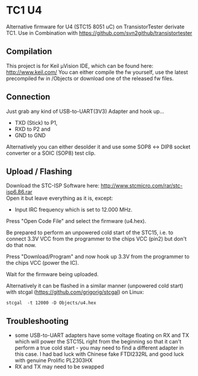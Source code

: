 # TC1 U4
Alternative firmware for U4 (STC15 8051 uC) on TransistorTester derivate TC1.
Use in Combination with https://github.com/svn2github/transistortester

## Compilation

This project is for Keil µVision IDE, which can be found here: http://www.keil.com/
You can either compile the fw yourself, use the latest precompiled fw in /Objects or download one of the released fw files.

## Connection

Just grab any kind of USB-to-UART(3V3) Adapter and hook up...
* TXD (Stick) to P1,
* RXD to P2 and
* GND to GND

Alternatively you can either desolder it and use some SOP8 ↔ DIP8 socket converter
or a SOIC (SOP8) test clip.

## Upload / Flashing

Download the STC-ISP Software here: http://www.stcmicro.com/rar/stc-isp6.86.rar  
Open it but leave everything as it is, except:
* Input IRC frequency
which is set to 12.000 MHz.

Press "Open Code File" and select the firmware (u4.hex).

Be prepared to perform an unpowered cold start of the STC15, i.e. to connect 3.3V VCC from the programmer to the chips VCC (pin2) but don't do that now.

Press "Download/Program" and now hook up 3.3V from the programmer to the chips VCC (power the IC).

Wait for the firmware being uploaded.

Alternatively it can be flashed in a similar manner (unpowered cold start) with stcgal (https://github.com/grigorig/stcgal) on Linux:
```
stcgal  -t 12000 -D Objects/u4.hex
```

## Troubleshooting
- some USB-to-UART adapters have some voltage floating on RX and TX which will power the STC15L right from the beginning so that it can't perform a true cold start - you may need to find a different adapter in this case. I had bad luck with Chinese fake FTDI232RL and good luck with genuine Prolific PL2303HX
- RX and TX may need to be swapped
